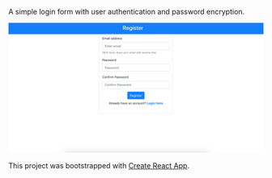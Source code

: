 A simple login form with user authentication and password encryption.

![Screenshot](Login%20Form%20Screenshot.png)

This project was bootstrapped with [Create React App](https://github.com/facebook/create-react-app).